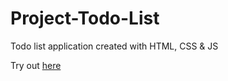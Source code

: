 # Project-Todo-List


Todo list application created with HTML, CSS & JS

Try out [here](https://jdineley.github.io/Project-Todo-List/)